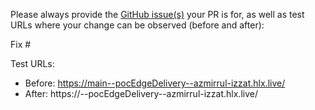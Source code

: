 Please always provide the [GitHub issue(s)](../issues) your PR is for, as well as test URLs where your change can be observed (before and after):

Fix #<gh-issue-id>

Test URLs:
- Before: https://main--pocEdgeDelivery--azmirrul-izzat.hlx.live/
- After: https://<branch>--pocEdgeDelivery--azmirrul-izzat.hlx.live/
